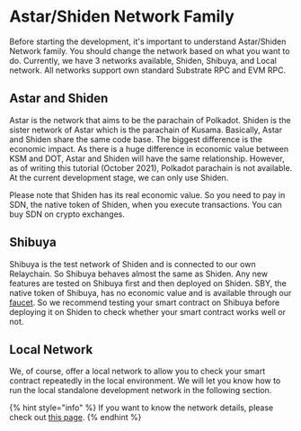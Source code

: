 # Astar/Shiden Network Family

Before starting the development, it's important to understand Astar/Shiden Network family. You should change the network based on what you want to do. Currently, we have 3 networks available, Shiden, Shibuya, and Local network. All networks support own standard Substrate RPC and EVM RPC. 

## Astar and Shiden

Astar is the network that aims to be the parachain of Polkadot. Shiden is the sister network of Astar which is the parachain of Kusama. Basically, Astar and Shiden share the same code base. The biggest difference is the economic impact. As there is a huge difference in economic value between KSM and DOT, Astar and Shiden will have the same relationship. However, as of writing this tutorial (October 2021), Polkadot parachain is not available. At the current development stage, we can only use Shiden.

Please note that Shiden has its real economic value. So you need to pay in SDN, the native token of Shiden, when you execute transactions. You can buy SDN on crypto exchanges.

## Shibuya

Shibuya is the test network of Shiden and is connected to our own Relaychain. So Shibuya behaves almost the same as Shiden. Any new features are tested on Shibuya first and then deployed on Shiden. SBY, the native token of Shibuya, has no economic value and is available through our [faucet](../../build/testnet-faucet.md). So we recommend testing your smart contract on Shibuya before deploying it on Shiden to check whether your smart contract works well or not.

## Local Network

We, of course, offer a local network to allow you to check your smart contract repeatedly in the local environment. We will let you know how to run the local standalone development network in the following section.

{% hint style="info" %}
If you want to know the network details, please check out [this page](../../integration/network-details.md).
{% endhint %}
